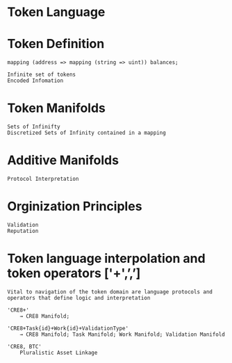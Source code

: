 # Token Language

# Token Definition
```
mapping (address => mapping (string => uint)) balances;
```

	Infinite set of tokens
	Encoded Infomation


# Token Manifolds

	Sets of Infinifty
	Discretized Sets of Infinity contained in a mapping

# Additive Manifolds

	Protocol Interpretation

# Orginization Principles

	Validation 
	Reputation

# Token language interpolation and token operators ['+',’,’]

	Vital to navigation of the token domain are language protocols and operators that define logic and interpretation

	'CRE8+'
		→ CRE8 Manifold;

	'CRE8+Task{id}+Work{id}+ValidationType'
		→ CRE8 Manifold; Task Manifold; Work Manifold; Validation Manifold

	'CRE8, BTC'
		Pluralistic Asset Linkage

